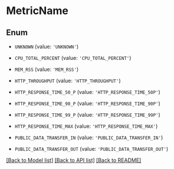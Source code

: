 # MetricName


## Enum

* `UNKNOWN` (value: `'UNKNOWN'`)

* `CPU_TOTAL_PERCENT` (value: `'CPU_TOTAL_PERCENT'`)

* `MEM_RSS` (value: `'MEM_RSS'`)

* `HTTP_THROUGHPUT` (value: `'HTTP_THROUGHPUT'`)

* `HTTP_RESPONSE_TIME_50_P` (value: `'HTTP_RESPONSE_TIME_50P'`)

* `HTTP_RESPONSE_TIME_90_P` (value: `'HTTP_RESPONSE_TIME_90P'`)

* `HTTP_RESPONSE_TIME_99_P` (value: `'HTTP_RESPONSE_TIME_99P'`)

* `HTTP_RESPONSE_TIME_MAX` (value: `'HTTP_RESPONSE_TIME_MAX'`)

* `PUBLIC_DATA_TRANSFER_IN` (value: `'PUBLIC_DATA_TRANSFER_IN'`)

* `PUBLIC_DATA_TRANSFER_OUT` (value: `'PUBLIC_DATA_TRANSFER_OUT'`)

[[Back to Model list]](../README.md#documentation-for-models) [[Back to API list]](../README.md#documentation-for-api-endpoints) [[Back to README]](../README.md)


